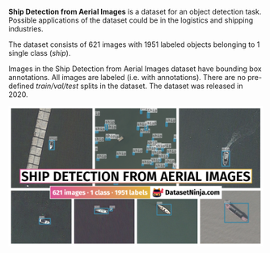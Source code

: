 **Ship Detection from Aerial Images** is a dataset for an object detection task. Possible applications of the dataset could be in the logistics and shipping industries. 

The dataset consists of 621 images with 1951 labeled objects belonging to 1 single class (*ship*).

Images in the Ship Detection from Aerial Images dataset have bounding box annotations. All images are labeled (i.e. with annotations). There are no pre-defined <i>train/val/test</i> splits in the dataset. The dataset was released in 2020.

<img src="https://github.com/dataset-ninja/aerial-ship-detection/raw/main/visualizations/poster.png">
